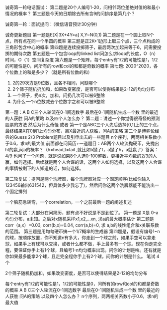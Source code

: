 诚奇第一轮电话面试：
第二题是20个人编号1-20，问相邻两位差绝对值的和最小情况的概率？
第三题是今天的日期除去所有含9的问排序是第几个？


诚奇第一轮：面试提问：（微信语音预计30分钟）

诚奇更新题目
第一题是E[X|3X+4Y=a] X,Y~N(0,1)
第二题是在一个圆上取N个点，所有点在同一个半圆的概率
第三题是正2K+1边形上取三个点，三个点构成的三角形包含中心的概率
第四题是连续投掷筛子，最后两次加起来等于6，问需要投掷的期待次数
第五题是一个包含loop的linked list问怎么求loop的长度，O（n）时间，O（1）空间复杂度
第六题是一个矩阵，每个entry有1/2的可能性是1，1/2的可能性是0，问所有的row和col的和都是奇数的概率
第七题: 2020^2020，各个位数上的和是多少？（就是所有位数的和）

1. 2的29次方是9位数，且各不相同，问缺哪个
2. 2个筛子随机扔加和，如果改变密度，是否可以使得结果是2-12的均匀分布
3. 一个筛子，扔n次，加和，问扔几次可以被6整除
4. 为什么一个n位数减去个位数字之和可以被9整除

第一题：A B C三个人轮流在0-1间选数字 最后在0-1间随机生成一个数 里的最近的人获胜 问A的策略 以及四个人怎么办？
第二题：讲述一个你觉得很奇怪的预测股票的方法 然后为什么奇怪
或者
第一个是ABC三个人先后选择[0,1]上的三个点，最终结果X在0到1上均匀分布，离X最近的人获胜，问A的策略
第二个是博弈论经典的Guess 2/3 Problem题目以及引申出去的一些题目
n个序列，两两相关系数小于0.6，求n的最大值
前面都在问简历+一道题目：AB两个人轮流抛硬币，先抛出ht的赢,问a的概率？（h=head,t=tail ,就比如b抛了t，a抛了h，a就赢了）答案：4/9
也问了一个问题，就是说如果8个人选0-100整数，更接近平均数的2/3的人赢，如何选择。后续就是两个人合谋的话，这两个人如何选择，以及这两个人合谋的事情被剩下的人知道的话，如何选择。

第二轮复试：提问是两个洗牌器，每个洗牌器对应一个固定顺序(比如你输入123456输出631542，但具体多少我忘了)，然后问你这两个洗牌器能不能洗出一个固定排列

一个脑筋急转弯，一个correlation，一个之前最后一题的阐述复述

第二轮复试：大部分在问简历，题有点不好说是不是到位了。
第一题是 X是 0-a 均匀分布，a未知。之后对x随机采样x1,x2,...xn, 求a的最大概率估计
第二题是corr（a,x）=0.03, corr(b,x)=0.04, corr(a,b)=0, 求 a,b的线性组合和x关联系数的范围。
第三题是用均匀硬币搞一个1/7概率的生成器
第四题是，假设有编号1~n的球，按顺序放置，你不知道n有多大，你走到一个球之前，如果手空可以拿走球，如果手上有球可以交换，或者什么都不做，手上最多有一个球。现在你走完全程，要保证你手上有1个球，且编号1-n均匀概率出现。问你的计划是啥。还有就是你如果最多能拿2个球，且走完全程你手上有2个球，问你的计划是什么。
笔试 4个


2个筛子随机扔加和，如果改变密度，是否可以使得结果是2-12的均匀分布

每个entry有1/2的可能性是1，1/2的可能性是0，问所有的row和col的和都是奇数的概率
A B C三个人轮流在0-1间选数字 最后在0-1间随机生成一个数 里的最近的人获胜 问A的策略 以及四个人怎么办？
n个序列，两两相关系数小于0.6，求n的最大值
